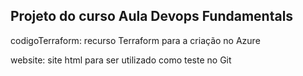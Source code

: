 ## Projeto do curso Aula Devops Fundamentals

codigoTerraform: recurso Terraform para a criação no Azure

website: site html para ser utilizado como teste no Git
